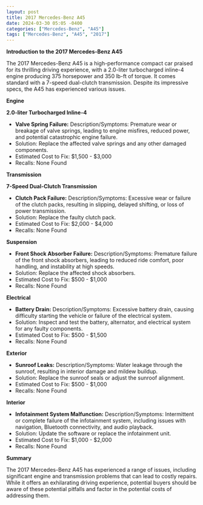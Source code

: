 ```yaml
---
layout: post
title: 2017 Mercedes-Benz A45
date: 2024-03-30 05:05 -0400
categories: ["Mercedes-Benz", "A45"]
tags: ["Mercedes-Benz", "A45", "2017"]
---
```

**Introduction to the 2017 Mercedes-Benz A45**

The 2017 Mercedes-Benz A45 is a high-performance compact car praised for its thrilling driving experience, with a 2.0-liter turbocharged inline-4 engine producing 375 horsepower and 350 lb-ft of torque. It comes standard with a 7-speed dual-clutch transmission. Despite its impressive specs, the A45 has experienced various issues.

**Engine**

**2.0-liter Turbocharged Inline-4**

* **Valve Spring Failure:** Description/Symptoms: Premature wear or breakage of valve springs, leading to engine misfires, reduced power, and potential catastrophic engine failure.
* Solution: Replace the affected valve springs and any other damaged components.
* Estimated Cost to Fix: $1,500 - $3,000
* Recalls: None Found

**Transmission**

**7-Speed Dual-Clutch Transmission**

* **Clutch Pack Failure:** Description/Symptoms: Excessive wear or failure of the clutch packs, resulting in slipping, delayed shifting, or loss of power transmission.
* Solution: Replace the faulty clutch pack.
* Estimated Cost to Fix: $2,000 - $4,000
* Recalls: None Found

**Suspension**

* **Front Shock Absorber Failure:** Description/Symptoms: Premature failure of the front shock absorbers, leading to reduced ride comfort, poor handling, and instability at high speeds.
* Solution: Replace the affected shock absorbers.
* Estimated Cost to Fix: $500 - $1,000
* Recalls: None Found

**Electrical**

* **Battery Drain:** Description/Symptoms: Excessive battery drain, causing difficulty starting the vehicle or failure of the electrical system.
* Solution: Inspect and test the battery, alternator, and electrical system for any faulty components.
* Estimated Cost to Fix: $500 - $1,500
* Recalls: None Found

**Exterior**

* **Sunroof Leaks:** Description/Symptoms: Water leakage through the sunroof, resulting in interior damage and mildew buildup.
* Solution: Replace the sunroof seals or adjust the sunroof alignment.
* Estimated Cost to Fix: $500 - $1,000
* Recalls: None Found

**Interior**

* **Infotainment System Malfunction:** Description/Symptoms: Intermittent or complete failure of the infotainment system, including issues with navigation, Bluetooth connectivity, and audio playback.
* Solution: Update the software or replace the infotainment unit.
* Estimated Cost to Fix: $1,000 - $2,000
* Recalls: None Found

**Summary**

The 2017 Mercedes-Benz A45 has experienced a range of issues, including significant engine and transmission problems that can lead to costly repairs. While it offers an exhilarating driving experience, potential buyers should be aware of these potential pitfalls and factor in the potential costs of addressing them.
